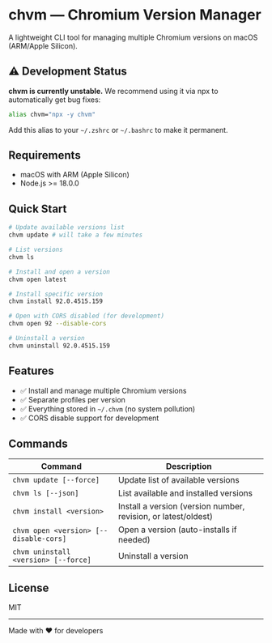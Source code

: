 # chvm — Chromium Version Manager

A lightweight CLI tool for managing multiple Chromium versions on macOS (ARM/Apple Silicon).

## ⚠️ Development Status

**chvm is currently unstable.** We recommend using it via npx to automatically get bug fixes:

```bash
alias chvm="npx -y chvm"
```

Add this alias to your `~/.zshrc` or `~/.bashrc` to make it permanent.

## Requirements

- macOS with ARM (Apple Silicon)
- Node.js >= 18.0.0

## Quick Start

```bash
# Update available versions list
chvm update # will take a few minutes

# List versions
chvm ls

# Install and open a version
chvm open latest

# Install specific version
chvm install 92.0.4515.159

# Open with CORS disabled (for development)
chvm open 92 --disable-cors

# Uninstall a version
chvm uninstall 92.0.4515.159
```

## Features

- ✅ Install and manage multiple Chromium versions
- ✅ Separate profiles per version
- ✅ Everything stored in `~/.chvm` (no system pollution)
- ✅ CORS disable support for development

## Commands

| Command | Description |
|---------|-------------|
| `chvm update [--force]` | Update list of available versions |
| `chvm ls [--json]` | List available and installed versions |
| `chvm install <version>` | Install a version (version number, revision, or latest/oldest) |
| `chvm open <version> [--disable-cors]` | Open a version (auto-installs if needed) |
| `chvm uninstall <version> [--force]` | Uninstall a version |

## License

MIT

---

Made with ❤️ for developers
